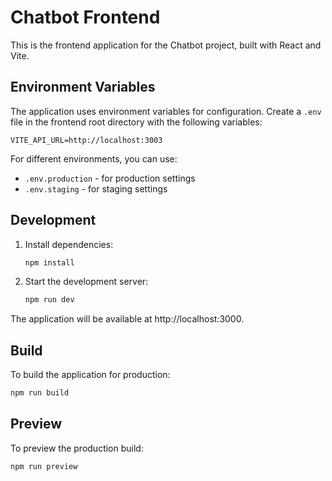 # Chatbot Frontend

This is the frontend application for the Chatbot project, built with React and Vite.

## Environment Variables

The application uses environment variables for configuration. Create a `.env` file in the frontend root directory with the following variables:

```
VITE_API_URL=http://localhost:3003
```

For different environments, you can use:
- `.env.production` - for production settings
- `.env.staging` - for staging settings

## Development

1. Install dependencies:
   ```bash
   npm install
   ```

2. Start the development server:
   ```bash
   npm run dev
   ```

The application will be available at http://localhost:3000.

## Build

To build the application for production:
```bash
npm run build
```

## Preview

To preview the production build:
```bash
npm run preview
```